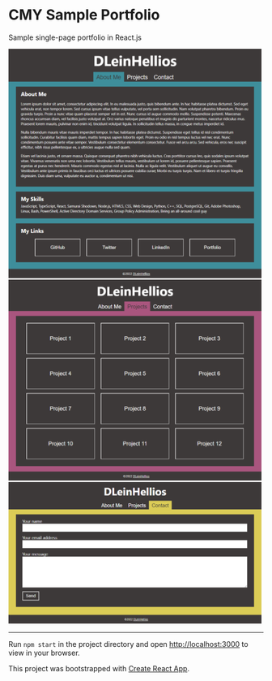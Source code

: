 # CMY Sample Portfolio

Sample single-page portfolio in React.js

<img src="screenshots/1.png?raw=true" alt="submit" style="width:500px;"/>

<img src="screenshots/2.png?raw=true" alt="user dashboard" style="width:500px;"/>

<img src="screenshots/3.png?raw=true" alt="analyst dashboard" style="width:500px;"/>

---


Run `npm start` in the project directory and open [http://localhost:3000](http://localhost:3000) to view in your browser.

This project was bootstrapped with [Create React App](https://github.com/facebook/create-react-app).

